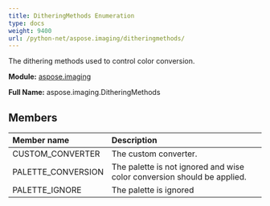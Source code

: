 ```yaml
---
title: DitheringMethods Enumeration
type: docs
weight: 9400
url: /python-net/aspose.imaging/ditheringmethods/
---
```


The dithering methods used to control color conversion.

**Module:** [aspose.imaging](/imaging/python-net/aspose.imaging/)

**Full Name:** aspose.imaging.DitheringMethods

## **Members**
| **Member name** | **Description** |
| :- | :- |
| CUSTOM_CONVERTER | The custom converter. |
| PALETTE_CONVERSION | The palette is not ignored and wise color conversion should be applied. |
| PALETTE_IGNORE | The palette is ignored |
